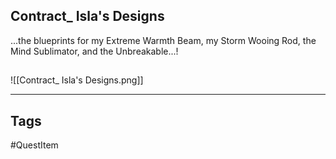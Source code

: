 ## Contract_ Isla's Designs
...the blueprints for my Extreme Warmth Beam, my Storm Wooing Rod,
the Mind Sublimator, and the Unbreakable...!
## 
![[Contract_ Isla's Designs.png]]

---
## Tags
#QuestItem